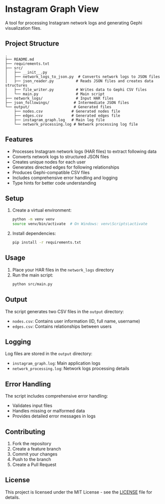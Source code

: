 # Instagram Graph View

A tool for processing Instagram network logs and generating Gephi visualization files.

## Project Structure

```
.
├── README.md
├── requirements.txt
├── src/
│   ├── __init__.py
│   ├── network_logs_to_json.py  # Converts network logs to JSON files
│   ├── json_reader.py          # Reads JSON files and creates data structures
│   ├── file_writer.py          # Writes data to Gephi CSV files
│   └── main.py                 # Main script
├── network_logs/               # Input HAR files
├── json_followings/           # Intermediate JSON files
└── output/                    # Generated files
    ├── nodes.csv             # Generated nodes file
    ├── edges.csv             # Generated edges file
    ├── instagram_graph.log   # Main log file
    └── network_processing.log # Network processing log file
```

## Features

- Processes Instagram network logs (HAR files) to extract following data
- Converts network logs to structured JSON files
- Creates unique nodes for each user
- Generates directed edges for following relationships
- Produces Gephi-compatible CSV files
- Includes comprehensive error handling and logging
- Type hints for better code understanding

## Setup

1. Create a virtual environment:
   ```bash
   python -m venv venv
   source venv/bin/activate  # On Windows: venv\Scripts\activate
   ```

2. Install dependencies:
   ```bash
   pip install -r requirements.txt
   ```

## Usage

1. Place your HAR files in the `network_logs` directory
2. Run the main script:
   ```bash
   python src/main.py
   ```

## Output

The script generates two CSV files in the `output` directory:
- `nodes.csv`: Contains user information (ID, full name, username)
- `edges.csv`: Contains relationships between users

## Logging

Log files are stored in the `output` directory:
- `instagram_graph.log`: Main application logs
- `network_processing.log`: Network logs processing details

## Error Handling

The script includes comprehensive error handling:
- Validates input files
- Handles missing or malformed data
- Provides detailed error messages in logs

## Contributing

1. Fork the repository
2. Create a feature branch
3. Commit your changes
4. Push to the branch
5. Create a Pull Request

## License

This project is licensed under the MIT License - see the [LICENSE](LICENSE) file for details. 
